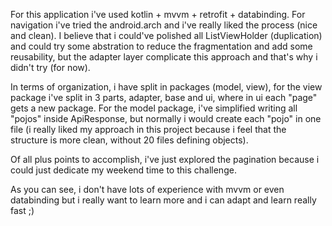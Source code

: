 For this application i've used kotlin + mvvm + retrofit + databinding.
For navigation i've tried the android.arch and i've really liked the process (nice and clean).
I believe that i could've polished all ListViewHolder (duplication) and could try some abstration to reduce the fragmentation and add some reusability,
but the adapter layer complicate this approach and that's why i didn't try (for now).

In terms of organization, i have split in packages (model, view), for the view package i've split in 3 parts, adapter, base and ui, where in ui each "page"
gets a new package. For the model package, i've simplified writing all "pojos" inside ApiResponse, but normally i would create each "pojo" in one file
(i really liked my approach in this project because i feel that the structure is more clean, without 20 files defining objects).

Of all plus points to accomplish, i've just explored the pagination because i could just dedicate my weekend time to this challenge.

As you can see, i don't have lots of experience with mvvm or even databinding but i really want to learn more and i can adapt and learn really fast ;)